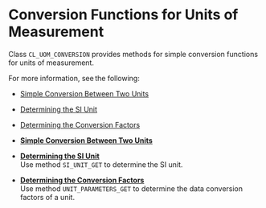 <!-- loio73109c66f397494abfa2bf3608740c12 -->

# Conversion Functions for Units of Measurement

Class `CL_UOM_CONVERSION` provides methods for simple conversion functions for units of measurement.

For more information, see the following:

-   [Simple Conversion Between Two Units](Simple_Conversion_Between_Two_Units_4083add.md)

-   [Determining the SI Unit](Determining_the_SI_Unit_9563ec6.md)

-   [Determining the Conversion Factors](Determining_the_Conversion_Factors_b4f5ab1.md)


-   **[Simple Conversion Between Two Units](Simple_Conversion_Between_Two_Units_4083add.md "")**  

-   **[Determining the SI Unit](Determining_the_SI_Unit_9563ec6.md "Use method SI_UNIT_GET to determine the SI
		unit.")**  
Use method `SI_UNIT_GET` to determine the SI unit.
-   **[Determining the Conversion Factors](Determining_the_Conversion_Factors_b4f5ab1.md "Use method UNIT_PARAMETERS_GET to determine the
		data conversion factors of a unit.")**  
Use method `UNIT_PARAMETERS_GET` to determine the data conversion factors of a unit.


